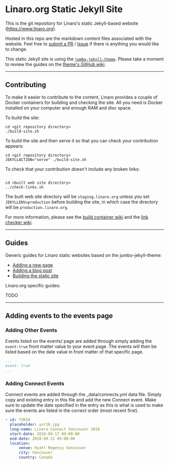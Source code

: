# Linaro.org Static Jekyll Site

This is the git repository for Linaro's static Jekyll-based website (https://www.linaro.org).

Hosted in this repo are the markdown content files associated with the website. Feel free to [submit a 
PR](https://github.com/linaro/website/pulls) / [Issue](https://github.com/Linaro/website/issues/new) if there is anything you would like to change.

This static Jekyll site is using the [`jumbo-jekyll-theme`](https://github.com/linaro-marketing/jumbo-jekyll-theme). Please take a moment to review the guides on the [theme's GitHub wiki](https://github.com/linaro-marketing/jumbo-jekyll-theme/wiki).

*****

## Contributing

To make it easier to contribute to the content, Linaro provides a couple of Docker containers for building and checking the site. All you need is Docker installed on your computer and enough RAM and disc space.

To build the site:

```
cd <git repository directory>
./build-site.sh
```

To build the site and then serve it so that you can check your contribution appears:

```
cd <git repository directory>
JEKYLLACTION="serve" ./build-site.sh
```

To check that your contribution doesn't include any broken links:

```

cd <built web site directory>
../check-links.sh
```

The built web site directory will be `staging.linaro.org` unless you set `JEKYLLENV=production` before building the site, in which case the directory will be `production.linaro.org`.

For more information, please see the [build container wiki](https://github.com/linaro-its/jekyll-build-container/wiki) and the [link checker wiki](https://github.com/linaro-its/jekyll-link-checker/wiki).

*****

## Guides

Generic guides for Linaro static websites based on the jumbo-jekyll-theme:

- [Adding a new page](https://github.com/linaro-marketing/jumbo-jekyll-theme/wiki/AddingPages)
- [Adding a blog post](https://github.com/linaro-marketing/jumbo-jekyll-theme/wiki/AddingPosts)
- [Building the static site](https://github.com/linaro-marketing/jumbo-jekyll-theme/wiki/Building)

Linaro.org specific guides:

TODO

*****

## Adding events to the events page

### Adding Other Events

Events listed on the events/ page are added through simply adding the `event:true` front matter value to your event page. The events will then be listed based on the date
value in front matter of that specific page.

```yaml
...
event: true
...

```

### Adding Connect Events

Connect events are added through the _data/connects.yml data file. Simply copy and existing entry in this file and add the new Connect event. Make sure to update the date specified 
in the entry as this is what is used to make sure the events are listed in the correct order (most recent first).

```yaml
- id: YVR18
  placeholder: yvr18.jpg
  long-name: Linaro Connect Vancouver 2018
  start-date: 2018-09-17 09:00:00
  end-date: 2018-09-21 09:00:00
  location:
      venue: Hyatt Regency Vancouver
      city: Vancouver
      country: Canada
```
